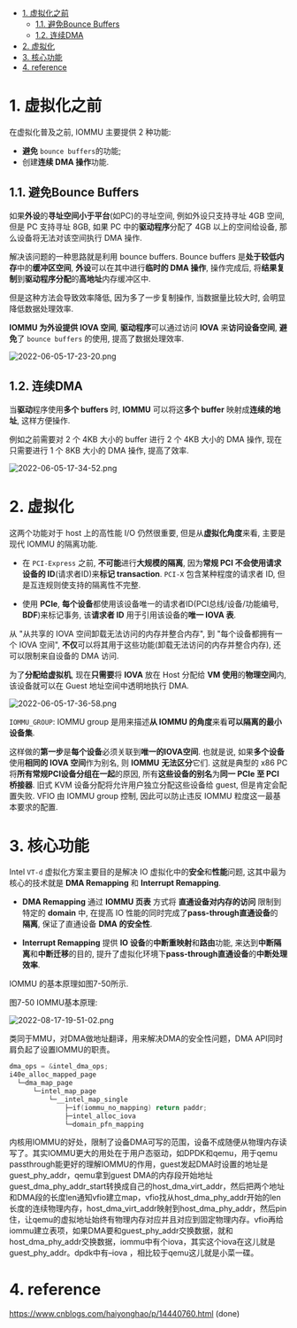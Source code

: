 
<!-- @import "[TOC]" {cmd="toc" depthFrom=1 depthTo=6 orderedList=false} -->

<!-- code_chunk_output -->

- [1. 虚拟化之前](#1-虚拟化之前)
  - [1.1. 避免Bounce Buffers](#11-避免bounce-buffers)
  - [1.2. 连续DMA](#12-连续dma)
- [2. 虚拟化](#2-虚拟化)
- [3. 核心功能](#3-核心功能)
- [4. reference](#4-reference)

<!-- /code_chunk_output -->

# 1. 虚拟化之前

在虚拟化普及之前, IOMMU 主要提供 2 种功能:

* **避免** `bounce buffers`的功能;
* 创建**连续 DMA 操作**功能.

## 1.1. 避免Bounce Buffers

如果**外设**的**寻址空间小于平台**(如PC)的寻址空间, 例如外设只支持寻址 4GB 空间, 但是 PC 支持寻址 8GB, 如果 PC 中的**驱动程序**分配了 4GB 以上的空间给设备, 那么设备将无法对该空间执行 DMA 操作.

解决该问题的一种思路就是利用 bounce buffers. Bounce buffers 是**处于较低内存**中的**缓冲区空间**, **外设**可以在其中进行**临时的 DMA 操作**, 操作完成后, 将**结果复制**到**驱动程序分配**的**高地址**内存缓冲区中.

但是这种方法会导致效率降低, 因为多了一步复制操作, 当数据量比较大时, 会明显降低数据处理效率.

**IOMMU 为外设提供 IOVA 空间**, **驱动程序**可以通过访问 **IOVA** 来**访问设备空间**, **避免**了 `bounce buffers` 的使用, 提高了数据处理效率.

![2022-06-05-17-23-20.png](./images/2022-06-05-17-23-20.png)

## 1.2. 连续DMA

当**驱动**程序使用**多个 buffers** 时, **IOMMU** 可以将这**多个 buffer** 映射成**连续的地址**, 这样方便操作.

例如之前需要对 2 个 4KB 大小的 buffer 进行 2 个 4KB 大小的 DMA 操作, 现在只需要进行 1 个 8KB 大小的 DMA 操作, 提高了效率.

![2022-06-05-17-34-52.png](./images/2022-06-05-17-34-52.png)

# 2. 虚拟化

这两个功能对于 host 上的高性能 I/O 仍然很重要, 但是从**虚拟化角度**来看, 主要是现代 IOMMU 的隔离功能.

* 在 `PCI-Express` 之前, **不可能**进行**大规模的隔离**, 因为**常规 PCI 不会使用请求设备的 ID**(请求者ID)来**标记 transaction**.  `PCI-X` 包含某种程度的请求者 ID, 但是互连规则使支持的隔离性不完整.

* 使用 **PCIe**, **每个设备**都使用该设备唯一的请求者ID(PCI总线/设备/功能编号, **BDF**)来标记事务, 该**请求者 ID** 用于引用该设备的**唯一 IOVA 表**.

从 "从共享的 IOVA 空间卸载无法访问的内存并整合内存", 到 "每个设备都拥有一个 IOVA 空间", **不仅**可以将其用于这些功能(卸载无法访问的内存并整合内存), 还可以限制来自设备的 DMA 访问.

为了**分配给虚拟机**, 现在**只需要**将 **IOVA** 放在 Host 分配给 **VM 使用**的**物理空间**内, 该设备就可以在 Guest 地址空间中透明地执行 DMA.

![2022-06-05-17-36-58.png](./images/2022-06-05-17-36-58.png)

`IOMMU_GROUP`: IOMMU group 是用来描述**从 IOMMU 的角度**来看**可以隔离的最小设备集**.

这样做的**第一步**是**每个设备**必须关联到**唯一的IOVA空间**. 也就是说, 如果**多个设备**使用**相同的 IOVA 空间**作为别名, 则 **IOMMU** **无法区分**它们. 这就是典型的 x86 PC 将**所有常规PCI设备分组在一起**的原因, 所有**这些设备的别名**为**同一 PCIe 至 PCI 桥接器**. 旧式 KVM 设备分配将允许用户独立分配这些设备给 guest, 但是肯定会配置失败. VFIO 由 IOMMU group 控制, 因此可以防止违反 IOMMU 粒度这一最基本要求的配置.

# 3. 核心功能

Intel `VT-d` 虚拟化方案主要目的是解决 IO 虚拟化中的**安全**和**性能**问题, 这其中最为核心的技术就是 **DMA Remapping** 和 **Interrupt Remapping**.

* **DMA Remapping** 通过 **IOMMU 页表** 方式将 **直通设备对内存的访问** 限制到特定的 **domain** 中, 在提高 IO 性能的同时完成了**pass-through直通设备**的 **隔离**, 保证了直通设备 **DMA 的安全性**.

* **Interrupt Remapping** 提供 **IO 设备**的**中断重映射**和**路由**功能, 来达到**中断隔离**和**中断迁移**的目的, 提升了虚拟化环境下**pass-through直通设备**的**中断处理效率**.

IOMMU 的基本原理如图7-50所示.

图7-50 IOMMU基本原理:

![2022-08-17-19-51-02.png](./images/2022-08-17-19-51-02.png)


类同于MMU，对DMA做地址翻译，用来解决DMA的安全性问题，DMA API同时肩负起了设置IOMMU的职责。

```cpp
dma_ops = &intel_dma_ops;
i40e_alloc_mapped_page
  └─dma_map_page
      └─intel_map_page
          └─__intel_map_single
              ├─if(iommu_no_mapping) return paddr;
              ├─intel_alloc_iova
              └─domain_pfn_mapping
```

内核用IOMMU的好处，限制了设备DMA可写的范围，设备不成随便从物理内存读写了。其实IOMMU更大的用处在于用户态驱动，如DPDK和qemu，用于qemu passthrough能更好的理解IOMMU的作用，guest发起DMA时设置的地址是guest_phy_addr，qemu拿到guest DMA的内存段开始地址guest_dma_phy_addr_start转换成自己的host_dma_virt_addr，然后把两个地址和DMA段的长度len通知vfio建立map，vfio找从host_dma_phy_addr开始的len长度的连续物理内存，host_dma_virt_addr映射到host_dma_phy_addr，然后pin住，让qemu的虚拟地址始终有物理内存对应并且对应到固定物理内存。vfio再给iommu建立表项，如果DMA要和guest_phy_addr交换数据，就和host_dma_phy_addr交换数据，iommu中有个iova，其实这个iova在这儿就是guest_phy_addr。dpdk中有–iova ，相比较于qemu这儿就是小菜一碟。



# 4. reference

https://www.cnblogs.com/haiyonghao/p/14440760.html (done)